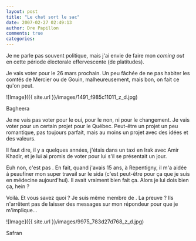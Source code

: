 ```yaml
---
layout: post
title: "Le chat sort le sac"
date: 2007-02-27 02:49:13
author: Dre Papillon
comments: true
categories: 
---
```



Je ne parle pas souvent politique, mais j'ai envie de faire mon *coming out* en cette période électorale effervescente (de platitudes).

Je vais voter pour  le 26 mars prochain. Un peu fâchée de ne pas habiter les comtés de Mercier ou de Gouin, malheureusement, mais bon, on fait ce qu'on peut.


![Image]({{ site.url }}/images/1491_f985c11011_z_d.jpg)
<div class="photoattrib">Bagheera</div>



Je ne vais pas voter pour le oui, pour le non, ni pour le changement. Je vais voter pour un certain projet pour le Québec. Peut-être un projet un peu romantique, pas toujours parfait, mais au moins un projet avec des idées et des valeurs.

Il faut dire, il y a quelques années, j'étais dans un taxi en Irak avec Amir Khadir, et je lui ai promis de voter pour lui s'il se présentait un jour.

Euh non, c'est pas . En fait, quand j'avais 15 ans, à Repentigny, il m'a aidée à peaufiner mon super travail sur le sida (c'est peut-être pour ça que je suis en médecine aujourd'hui). Il avait vraiment bien fait ça. Alors je lui dois bien ça, hein ?

Voilà. Et vous savez quoi ? Je suis même membre de . La preuve ? Ils n'arrêtent pas de laisser des messages sur mon répondeur pour que je m'implique...


![Image]({{ site.url }}/images/9975_783d27d768_z_d.jpg)
<div class="photoattrib">Safran</div>

